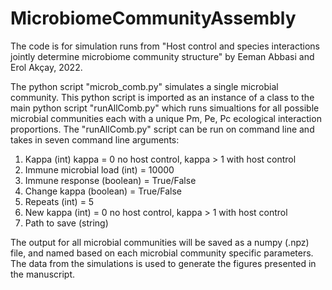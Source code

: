# MicrobiomeCommunityAssembly

The code is for simulation runs from "Host control and species interactions jointly determine microbiome community structure" by 
Eeman Abbasi and Erol Akçay, 2022.

The python script "microb_comb.py" simulates a single microbial community. This python script is imported as an instance of a class to the main python script
"runAllComb.py" which runs simualtions for all possible microbial communities each with a unique Pm, Pe, Pc ecological interaction proportions. 
The "runAllComb.py" script can be run on command line and takes in seven command line arguments:
1. Kappa (int) kappa = 0 no host control, kappa > 1 with host control 
2. Immune microbial load (int)  = 10000
3. Immune response (boolean) = True/False
4. Change kappa (boolean) = True/False
5. Repeats (int) = 5 
6. New kappa (int) = 0 no host control, kappa > 1 with host control 
7. Path to save (string) 

The output for all microbial communities will be saved as a numpy (.npz) file, and named based on each microbial community specific parameters. The data
from the simulations is used to generate the figures presented in the manuscript. 
